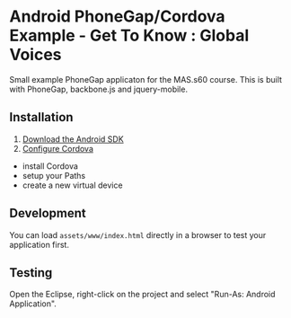 Android PhoneGap/Cordova Example - Get To Know : Global Voices
==============================================================

Small example PhoneGap applicaton for the MAS.s60 course.  This is built with PhoneGap,
backbone.js and jquery-mobile.

Installation
------------

1. [Download the Android SDK](http://developer.android.com/sdk/index.html)
2. [Configure Cordova](http://docs.phonegap.com/en/2.2.0/guide_getting-started_android_index.md.html#Getting%20Started%20with%20Android)
  * install Cordova
  * setup your Paths
  * create a new virtual device

Development
-----------

You can load `assets/www/index.html` directly in a browser to test your application first.

Testing
-------

Open the Eclipse, right-click on the project and select "Run-As: Android Application".


